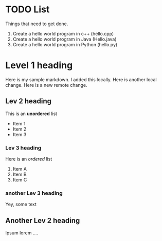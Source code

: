 # TODO List
Things that need to get done.
1. Create a hello world program in c++ (hello.cpp)
2. Create a hello world program in Java (Hello.java)
3. Create a hello world program in Python (hello.py)

# Level 1 heading
Here is my sample markdown.
I added this locally.
Here is another local change.
Here is a new remote change.

## Lev 2 heading

This is an **unordered** list
- Item 1
- Item 2
- Item 3

### Lev 3 heading
Here is an *ordered* list
1. Item A
2. Item B
3. Item C

### another Lev 3 heading
Yey, some text

## Another Lev 2 heading
Ipsum lorem ....
